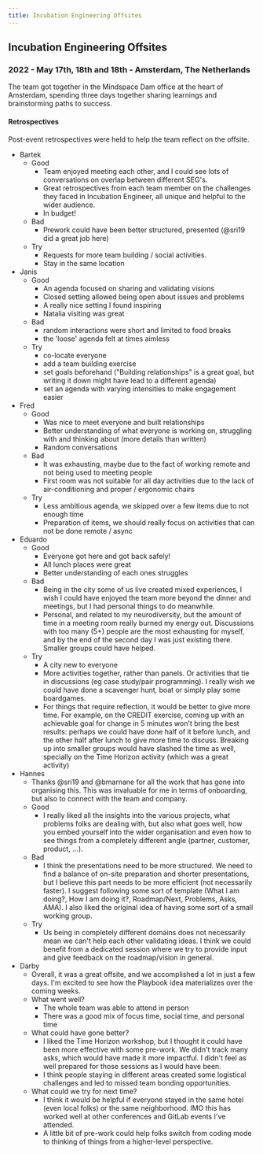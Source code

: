 ```yaml
---
title: Incubation Engineering Offsites
---
```


## Incubation Engineering Offsites

### 2022 - May 17th, 18th and 18th - Amsterdam, The Netherlands

The team got together in the Mindspace Dam office at the heart of Amsterdam, spending three days together sharing learnings and brainstorming paths to success.

#### Retrospectives

Post-event retrospectives were held to help the team reflect on the offsite.

* Bartek
  * Good
    * Team enjoyed meeting each other, and I could see lots of conversations on overlap between different SEG's.
    * Great retrospectives from each team member on the challenges they faced in Incubation Engineer, all unique and helpful to the wider audience.
    * In budget!
  * Bad
    * Prework could have been better structured, presented (@sri19 did a great job here)
  * Try
    * Requests for more team building / social activities.
    * Stay in the same location
* Janis
  * Good
    * An agenda focused on sharing and validating visions
    * Closed setting allowed being open about issues and problems
    * A really nice setting I found inspiring
    * Natalia visiting was great
  * Bad
    * random interactions were short and limited to food breaks
    * the 'loose' agenda felt at times aimless
  * Try
    * co-locate everyone
    * add a team building exercise
    * set goals beforehand ("Building relationships" is a great goal, but writing it down might have lead to a different agenda)
    * set an agenda with varying intensities to make engagement easier
* Fred
  * Good
    * Was nice to meet everyone and built relationships
    * Better understanding of what everyone is working on, struggling with and thinking about (more details than written)
    * Random conversations
  * Bad
    * It was exhausting, maybe due to the fact of working remote and not being used to meeting people
    * First room was not suitable for all day activities due to the lack of air-conditioning and proper / ergonomic chairs
  * Try
    * Less ambitious agenda, we skipped over a few items due to not enough time
    * Preparation of items, we should really focus on activities that can not be done remote / async
* Eduardo
  * Good
    * Everyone got here and got back safely!
    * All lunch places were great
    * Better understanding of each ones struggles
  * Bad
    * Being in the city some of us live created mixed experiences, I wish I could have enjoyed the team more beyond the dinner and meetings, but I had personal things to do meanwhile.
    * Personal, and related to my neurodiversity, but the amount of time in a meeting room really burned my energy out. Discussions with too many (5+) people are the most exhausting for myself, and by the end of the second day I was just existing there. Smaller groups could have helped.
  * Try
    * A city new to everyone
    * More activities together, rather than panels. Or activities that tie in discussions (eg case study/pair programming). I really wish we could have done a scavenger hunt, boat or simply play some boardgames.
    * For things that require reflection, it would be better to give more time. For example, on the CREDIT exercise, coming up with an achievable goal for change in 5 minutes won't bring the best results: perhaps we could have done half of it before lunch, and the other half after lunch to give more time to discuss. Breaking up into smaller groups would have slashed the time as well, specially on the Time Horizon activity (which was a great activity)
* Hannes
  * Thanks @sri19 and @bmarnane for all the work that has gone into organising this. This was invaluable for me in terms of onboarding, but also to connect with the team and company.
  * Good
    * I really liked all the insights into the various projects, what problems folks are dealing with, but also what goes well, how you embed yourself into the wider organisation and even how to see things from a completely different angle (partner, customer, product, …).
  * Bad
    * I think the presentations need to be more structured. We need to find a balance of on-site preparation and shorter presentations, but I believe this part needs to be more efficient (not necessarily faster). I suggest following some sort of template (What I am doing?, How I am doing it?, Roadmap/Next, Problems, Asks, AMA). I also liked the original idea of having some sort of a small working group.
  * Try
    * Us being in completely different domains does not necessarily mean we can't help each other validating ideas. I think we could benefit from a dedicated session where we try to provide input and give feedback on the roadmap/vision in general.
* Darby
  * Overall, it was a great offsite, and we accomplished a lot in just a few days. I'm excited to see how the Playbook idea materializes over the coming weeks.
  * What went well?
    * The whole team was able to attend in person
    * There was a good mix of focus time, social time, and personal time
  * What could have gone better?
    * I liked the Time Horizon workshop, but I thought it could have been more effective with some pre-work. We didn't track many asks, which would have made it more impactful. I didn't feel as well prepared for those sessions as I would have been.
    * I think people staying in different areas created some logistical challenges and led to missed team bonding opportunities.
  * What could we try for next time?
    * I think it would be helpful if everyone stayed in the same hotel (even local folks) or the same neighborhood. IMO this has worked well at other conferences and GitLab events I've attended.
    * A little bit of pre-work could help folks switch from coding mode to thinking of things from a higher-level perspective.
